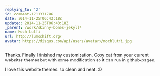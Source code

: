 ```yaml
---
replying_to: '2'
id: comment-1711371796
date: 2014-11-25T06:43:18Z
updated: 2014-11-25T06:43:18Z
_parent: /work/skinny-bones-jekyll/
name: Moch Lutfi
url: http://lumochift.org/
avatar: https://disqus.com/api/users/avatars/mochlutfi.jpg
---
```


Thanks. Finally I finished my customization. Copy cat from your current
websites themes but with some modification so it can run in github-pages.

I love this website themes. so clean and neat. :D
